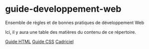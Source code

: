 # guide-developpement-web
Ensemble de règles et de bonnes pratiques de développement Web

Ici, il y aura une table des matières du contenu de ce répertoire.

[Guide HTML](guide-html.md)
[Guide CSS](guide-css.md)
[Cadriciel](cadriciel.zip)
